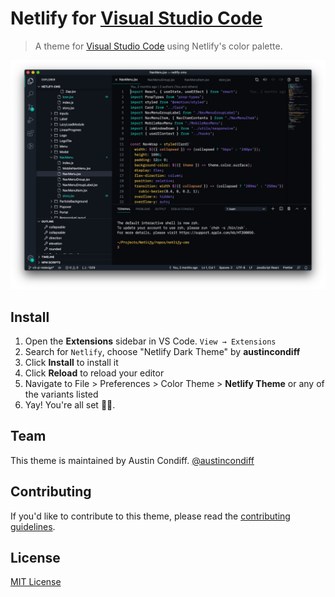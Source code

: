 # Netlify for [Visual Studio Code](http://code.visualstudio.com)

> A theme for [Visual Studio Code](http://code.visualstudio.com) using Netlify's color palette.

![Screenshot](https://raw.githubusercontent.com/austincondiff/netlify-vscode-theme/master/screenshot.png)

## Install

1. Open the **Extensions** sidebar in VS Code. `View → Extensions`
1. Search for `Netlify`, choose "Netlify Dark Theme" by **austincondiff**
1. Click **Install** to install it
1. Click **Reload** to reload your editor
1. Navigate to File > Preferences > Color Theme > **Netlify Theme** or any of the variants listed
1. Yay! You're all set 🎉🎉.

## Team

This theme is maintained by Austin Condiff.
[@austincondiff](twitter.com/austincondiff)

## Contributing

If you'd like to contribute to this theme, please read the [contributing guidelines](./.github/CONTRIBUTING.md).

## License

[MIT License](./LICENSE)
